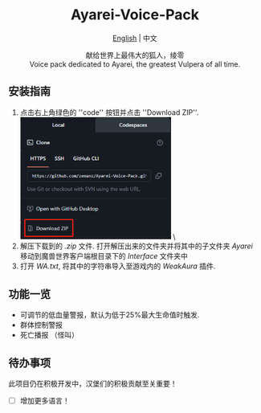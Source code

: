 <div align="center">

# Ayarei-Voice-Pack

[English](README.md) | 中文

献给世界上最伟大的狐人，绫零 \
Voice pack dedicated to Ayarei, the greatest Vulpera of all time.

<div align="left">

## 安装指南

1. 点击右上角绿色的 ''code'' 按钮并点击 ''Download ZIP''. \
<img src=".github/instruction_1.png" width="300"/> \
2. 解压下载到的 _.zip_ 文件. 打开解压出来的文件夹并将其中的子文件夹 _Ayarei_ 移动到魔兽世界客户端根目录下的 _Interface_ 文件夹中
3. 打开 _WA.txt_, 将其中的字符串导入至游戏内的 _WeakAura_ 插件.

## 功能一览

- 可调节的低血量警报，默认为低于25%最大生命值时触发.
- 群体控制警报
- 死亡播报 （怪叫）

## 待办事项
此项目仍在积极开发中，汉堡们的积极贡献至关重要！
- [ ] 增加更多语言！